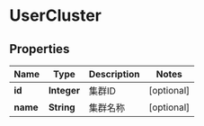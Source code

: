 
# UserCluster

## Properties
Name | Type | Description | Notes
------------ | ------------- | ------------- | -------------
**id** | **Integer** | 集群ID |  [optional]
**name** | **String** | 集群名称 |  [optional]



